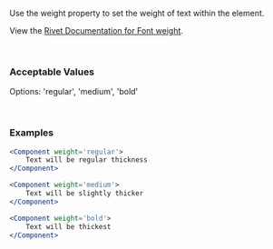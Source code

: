 Use the weight property to set the weight of text within the element.

View the [Rivet Documentation for Font weight](https://rivet.iu.edu/utilities/typography/#font-weight).

<br/>

### Acceptable Values

Options: 'regular', 'medium', 'bold'

<br/>

### Examples

```jsx static
<Component weight='regular'>
    Text will be regular thickness
</Component>

<Component weight='medium'>
    Text will be slightly thicker
</Component>

<Component weight='bold'>
    Text will be thickest
</Component>
```
